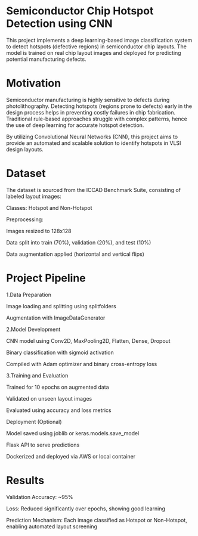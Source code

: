 # Semiconductor Chip Hotspot Detection using CNN

This project implements a deep learning-based image classification system to detect hotspots (defective regions) in semiconductor chip layouts. The model is trained on real chip layout images and deployed for predicting potential manufacturing defects.

# Motivation

Semiconductor manufacturing is highly sensitive to defects during photolithography. Detecting hotspots (regions prone to defects) early in the design process helps in preventing costly failures in chip fabrication. Traditional rule-based approaches struggle with complex patterns, hence the use of deep learning for accurate hotspot detection.

By utilizing Convolutional Neural Networks (CNN), this project aims to provide an automated and scalable solution to identify hotspots in VLSI design layouts.

# Dataset

The dataset is sourced from the ICCAD Benchmark Suite, consisting of labeled layout images:

Classes: Hotspot and Non-Hotspot

Preprocessing:

Images resized to 128x128

Data split into train (70%), validation (20%), and test (10%)

Data augmentation applied (horizontal and vertical flips)

# Project Pipeline

1.Data Preparation

Image loading and splitting using splitfolders

Augmentation with ImageDataGenerator

2.Model Development

CNN model using Conv2D, MaxPooling2D, Flatten, Dense, Dropout

Binary classification with sigmoid activation

Compiled with Adam optimizer and binary cross-entropy loss

3.Training and Evaluation

Trained for 10 epochs on augmented data

Validated on unseen layout images

Evaluated using accuracy and loss metrics

Deployment (Optional)

Model saved using joblib or keras.models.save_model

Flask API to serve predictions

Dockerized and deployed via AWS or local container

# Results

Validation Accuracy: ~95%

Loss: Reduced significantly over epochs, showing good learning

Prediction Mechanism: Each image classified as Hotspot or Non-Hotspot, enabling automated layout screening

